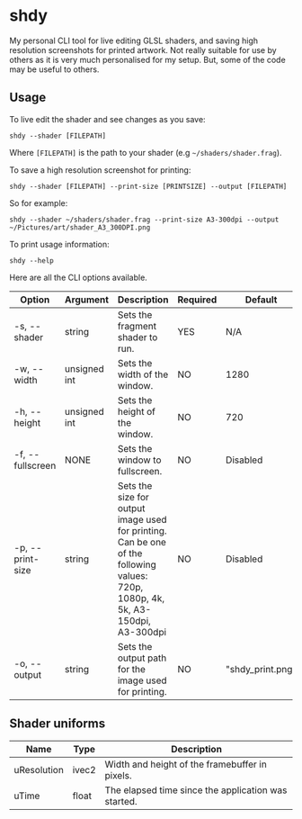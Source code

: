 # shdy

My personal CLI tool for live editing GLSL shaders, and saving high resolution screenshots for printed artwork.
Not really suitable for use by others as it is very much personalised for my setup. But, some of the code may be useful
to others.

## Usage

To live edit the shader and see changes as you save:

```shell
shdy --shader [FILEPATH]
```

Where `[FILEPATH]` is the path to your shader (e.g `~/shaders/shader.frag`).

To save a high resolution screenshot for printing:

```shell
shdy --shader [FILEPATH] --print-size [PRINTSIZE] --output [FILEPATH]
```

So for example:

```shell
shdy --shader ~/shaders/shader.frag --print-size A3-300dpi --output ~/Pictures/art/shader_A3_300DPI.png
```

To print usage information:

```shell
shdy --help
```

Here are all the CLI options available.

| Option           | Argument      | Description                                                                                                                      | Required | Default          |
|------------------|---------------|----------------------------------------------------------------------------------------------------------------------------------|----------|------------------|
| -s, --shader     | string        | Sets the fragment shader to run.                                                                                                 | YES      | N/A              |
| -w, --width      | unsigned int  | Sets the width of the window.                                                                                                    | NO       | 1280             |
| -h, --height     | unsigned int  | Sets the height of the window.                                                                                                   | NO       | 720              |
| -f, --fullscreen | NONE          | Sets the window to fullscreen.                                                                                                   | NO       | Disabled         |
| -p, --print-size | string        | Sets the size for output image used for printing. Can be one of the following values: 720p, 1080p, 4k, 5k, A3-150dpi, A3-300dpi  | NO       | Disabled         |
| -o, --output     | string        | Sets the output path for the image used for printing.                                                                            | NO       | "shdy_print.png" |

## Shader uniforms

| Name        | Type  | Description                                         |
|-------------|-------|-----------------------------------------------------|
| uResolution | ivec2 | Width and height of the framebuffer in pixels.      |
| uTime       | float | The elapsed time since the application was started. |
